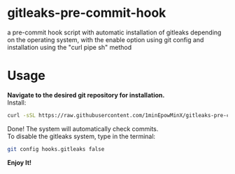 # gitleaks-pre-commit-hook
a pre-commit hook script with automatic installation of gitleaks depending on the operating system, with the enable option using git config and installation using the "curl pipe sh" method
# Usage  
**Navigate to the desired git repository for installation.**  
Install:
```sh
curl -sSL https://raw.githubusercontent.com/1minEpowMinX/gitleaks-pre-commit-hook/main/gitleaks-pre-commit.sh | sh
```
Done! The system will automatically check commits.  
To disable the gitleaks system, type in the terminal:  
```sh
git config hooks.gitleaks false
```
**Enjoy It!**
